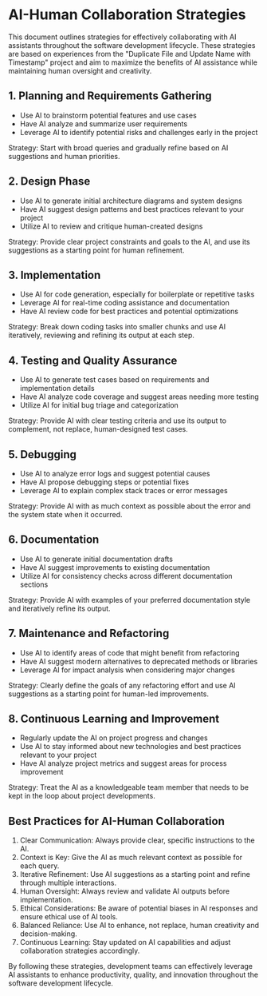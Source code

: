# AI-Human Collaboration Strategies

This document outlines strategies for effectively collaborating with AI assistants throughout the software development lifecycle. These strategies are based on experiences from the "Duplicate File and Update Name with Timestamp" project and aim to maximize the benefits of AI assistance while maintaining human oversight and creativity.

## 1. Planning and Requirements Gathering

- Use AI to brainstorm potential features and use cases
- Have AI analyze and summarize user requirements
- Leverage AI to identify potential risks and challenges early in the project

Strategy: Start with broad queries and gradually refine based on AI suggestions and human priorities.

## 2. Design Phase

- Use AI to generate initial architecture diagrams and system designs
- Have AI suggest design patterns and best practices relevant to your project
- Utilize AI to review and critique human-created designs

Strategy: Provide clear project constraints and goals to the AI, and use its suggestions as a starting point for human refinement.

## 3. Implementation

- Use AI for code generation, especially for boilerplate or repetitive tasks
- Leverage AI for real-time coding assistance and documentation
- Have AI review code for best practices and potential optimizations

Strategy: Break down coding tasks into smaller chunks and use AI iteratively, reviewing and refining its output at each step.

## 4. Testing and Quality Assurance

- Use AI to generate test cases based on requirements and implementation details
- Have AI analyze code coverage and suggest areas needing more testing
- Utilize AI for initial bug triage and categorization

Strategy: Provide AI with clear testing criteria and use its output to complement, not replace, human-designed test cases.

## 5. Debugging

- Use AI to analyze error logs and suggest potential causes
- Have AI propose debugging steps or potential fixes
- Leverage AI to explain complex stack traces or error messages

Strategy: Provide AI with as much context as possible about the error and the system state when it occurred.

## 6. Documentation

- Use AI to generate initial documentation drafts
- Have AI suggest improvements to existing documentation
- Utilize AI for consistency checks across different documentation sections

Strategy: Provide AI with examples of your preferred documentation style and iteratively refine its output.

## 7. Maintenance and Refactoring

- Use AI to identify areas of code that might benefit from refactoring
- Have AI suggest modern alternatives to deprecated methods or libraries
- Leverage AI for impact analysis when considering major changes

Strategy: Clearly define the goals of any refactoring effort and use AI suggestions as a starting point for human-led improvements.

## 8. Continuous Learning and Improvement

- Regularly update the AI on project progress and changes
- Use AI to stay informed about new technologies and best practices relevant to your project
- Have AI analyze project metrics and suggest areas for process improvement

Strategy: Treat the AI as a knowledgeable team member that needs to be kept in the loop about project developments.

## Best Practices for AI-Human Collaboration

1. Clear Communication: Always provide clear, specific instructions to the AI.
2. Context is Key: Give the AI as much relevant context as possible for each query.
3. Iterative Refinement: Use AI suggestions as a starting point and refine through multiple interactions.
4. Human Oversight: Always review and validate AI outputs before implementation.
5. Ethical Considerations: Be aware of potential biases in AI responses and ensure ethical use of AI tools.
6. Balanced Reliance: Use AI to enhance, not replace, human creativity and decision-making.
7. Continuous Learning: Stay updated on AI capabilities and adjust collaboration strategies accordingly.

By following these strategies, development teams can effectively leverage AI assistants to enhance productivity, quality, and innovation throughout the software development lifecycle.